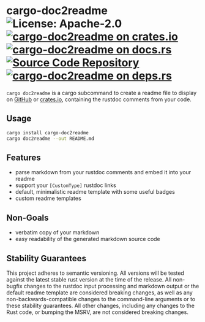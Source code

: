 # cargo-doc2readme ![License: Apache-2.0](https://img.shields.io/badge/license-Apache--2.0-blue) [![cargo-doc2readme on crates.io](https://img.shields.io/crates/v/cargo-doc2readme)](https://crates.io/crates/cargo-doc2readme) [![cargo-doc2readme on docs.rs](https://docs.rs/cargo-doc2readme/badge.svg)](https://docs.rs/cargo-doc2readme) [![Source Code Repository](https://img.shields.io/badge/Code-On%20github.com-blue)](https://github.com/msrd0/cargo-doc2readme) [![cargo-doc2readme on deps.rs](https://deps.rs/repo/github/msrd0/cargo-doc2readme/status.svg)](https://deps.rs/repo/github/msrd0/cargo-doc2readme)

`cargo doc2readme` is a cargo subcommand to create a readme file to display on [GitHub][__link0] or [crates.io][__link1], containing the rustdoc comments from your code.


## Usage


```bash
cargo install cargo-doc2readme
cargo doc2readme --out README.md
```

## Features

 - parse markdown from your rustdoc comments and embed it into your readme
 - support your `[CustomType]` rustdoc links
 - default, minimalistic readme template with some useful badges
 - custom readme templates

## Non-Goals

 - verbatim copy of your markdown
 - easy readability of the generated markdown source code

## Stability Guarantees

This project adheres to semantic versioning. All versions will be tested against the latest stable rust version at the time of the release. All non-bugfix changes to the rustdoc input processing and markdown output or the default readme template are considered breaking changes, as well as any non-backwards-compatible changes to the command-line arguments or to these stability guarantees. All other changes, including any changes to the Rust code, or bumping the MSRV, are not considered breaking changes.


 [__link0]: https://github.com
 [__link1]: https://crates.io

